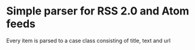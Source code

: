 # Simple parser for RSS 2.0 and Atom feeds

Every item is parsed to a case class consisting of title, text and url